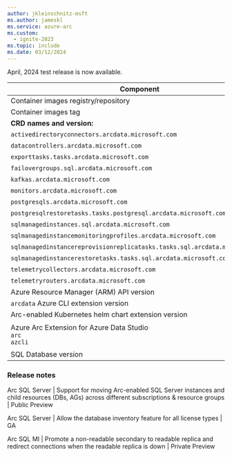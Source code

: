 ```yaml
---
author: jkleinschnitz-msft
ms.author: jameskl
ms.service: azure-arc
ms.custom:
  - ignite-2023
ms.topic: include
ms.date: 03/12/2024
---
```


<!---
At this time, a test or preview build is not available for the next release.
-->

April, 2024 test release is now available.

|Component|Value|
|-----------|-----------|
|Container images registry/repository |`mcr.microsoft.com/arcdata/preview`|
|Container images tag |`v1.29.0_2024-04-09`|
|**CRD names and version:**| |
|`activedirectoryconnectors.arcdata.microsoft.com`| v1beta1, v1beta2, v1, v2|
|`datacontrollers.arcdata.microsoft.com`| v1beta1, v1 through v5|
|`exporttasks.tasks.arcdata.microsoft.com`| v1beta1, v1, v2|
|`failovergroups.sql.arcdata.microsoft.com`| v1beta1, v1beta2, v1, v2|
|`kafkas.arcdata.microsoft.com`| v1beta1 through v1beta4|
|`monitors.arcdata.microsoft.com`| v1beta1, v1, v3|
|`postgresqls.arcdata.microsoft.com`| v1beta1 through v1beta6|
|`postgresqlrestoretasks.tasks.postgresql.arcdata.microsoft.com`| v1beta1|
|`sqlmanagedinstances.sql.arcdata.microsoft.com`| v1beta1, v1 through v13|
|`sqlmanagedinstancemonitoringprofiles.arcdata.microsoft.com`| v1beta1, v1beta2|
|`sqlmanagedinstancereprovisionreplicatasks.tasks.sql.arcdata.microsoft.com`| v1beta1|
|`sqlmanagedinstancerestoretasks.tasks.sql.arcdata.microsoft.com`| v1beta1, v1|
|`telemetrycollectors.arcdata.microsoft.com`| v1beta1 through v1beta5|
|`telemetryrouters.arcdata.microsoft.com`| v1beta1 through v1beta5|
|Azure Resource Manager (ARM) API version|2023-11-01-preview|
|`arcdata` Azure CLI extension version|1.5.13 ([Download](https://aka.ms/az-cli-arcdata-ext))|
|Arc-enabled Kubernetes helm chart extension version|1.29.0|
|Azure Arc Extension for Azure Data Studio<br/>`arc`<br/>`azcli`|<br/>1.8.0 ([Download](https://aka.ms/ads-arcdata-ext))</br>1.8.0 ([Download](https://aka.ms/ads-azcli-ext))|
|SQL Database version | 968 |

### Release notes

Arc SQL Server | Support for moving Arc-enabled SQL Server instances and child resources (DBs, AGs) across different subscriptions & resource groups | Public Preview

Arc SQL Server | Allow the database inventory feature for all license types | GA

Arc SQL MI | Promote a non-readable secondary to readable replica and redirect connections when the readable replica is down | Private Preview
